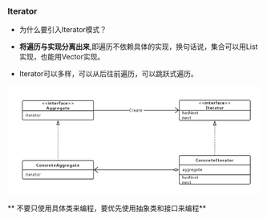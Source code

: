 ### Iterator

* 为什么要引入Iterator模式？

* **将遍历与实现分离出来**,即遍历不依赖具体的实现，换句话说，集合可以用List实现，也能用Vector实现。
* Iterator可以多样，可以从后往前遍历，可以跳跃式遍历。

![类图](Iterator.png)

** 不要只使用具体类来编程，要优先使用抽象类和接口来编程**